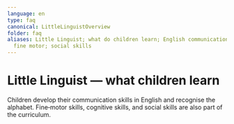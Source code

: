 ```yaml
---
language: en
type: faq
canonical: LittleLinguistOverview
folder: faq
aliases: Little Linguist; what do children learn; English communication; alphabet;
  fine motor; social skills
---
```

# Little Linguist — what children learn

Children develop their communication skills in English and recognise the alphabet. Fine‑motor skills, cognitive skills, and social skills are also part of the curriculum.